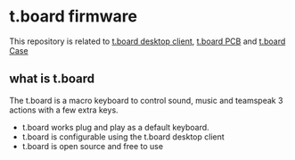 # t.board firmware

This repository is related to [t.board desktop client](https://github.org/kartoffelfighter/tboard-desktop), [t.board PCB](https://github.org/kartoffelfighter/tboard-pcb) and [t.board Case](https://github.org/kartoffelfighter/tboard-case)

## what is t.board
The t.board is a macro keyboard to control sound, music and teamspeak 3 actions with a few extra keys.
* t.board works plug and play as a default keyboard. 
* t.board is configurable using the t.board desktop client
* t.board is open source and free to use

